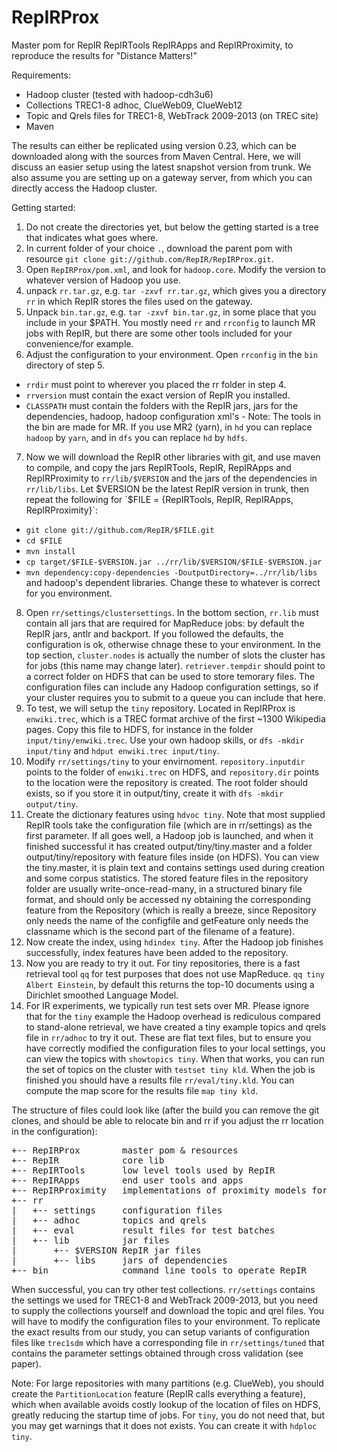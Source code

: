 RepIRProx
=========

Master pom for RepIR RepIRTools RepIRApps and RepIRProximity, to reproduce the results for "Distance Matters!"

Requirements:
- Hadoop cluster (tested with hadoop-cdh3u6)
- Collections TREC1-8 adhoc, ClueWeb09, ClueWeb12
- Topic and Qrels files for TREC1-8, WebTrack 2009-2013 (on TREC site)
- Maven

The results can either be replicated using version 0.23, which can be downloaded along with the sources from Maven Central. Here, we will discuss an easier setup using the latest snapshot version from trunk. We also assume you are setting up on a gateway server, from which you can directly access the Hadoop cluster.

Getting started:

1. Do not create the directories yet, but below the getting started is a tree that indicates what goes where. 
2. In current folder of your choice `.`, download the parent pom with resource `git clone git://github.com/RepIR/RepIRProx.git`.
3. Open `RepIRProx/pom.xml`, and look for `hadoop.core`. Modify the version to whatever version of Hadoop you use. 
4. unpack `rr.tar.gz`, e.g. `tar -zxvf rr.tar.gz`, which gives you a directory `rr` in which RepIR stores the files used on the gateway.
5. Unpack `bin.tar.gz`, e.g. `tar -zxvf bin.tar.gz`, in some place that you include in your $PATH. You mostly need `rr` and `rrconfig` to launch MR jobs with RepIR, but there are some other tools included for your convenience/for example.
6. Adjust the configuration to your environment. Open `rrconfig` in the `bin` directory of step 5. 
  - `rrdir` must point to wherever you placed the rr folder in step 4. 
  - `rrversion` must contain the exact version of RepIR you installed. 
  - `CLASSPATH` must contain the folders with the RepIR jars, jars for the dependencies, hadoop, hadoop configuration xml's   - Note: The tools in the bin are made for MR. If you use MR2 (yarn), in `hd` you can replace `hadoop` by `yarn`, and in `dfs` you can replace `hd` by `hdfs`. 
7. Now we will download the RepIR other libraries with git, and use maven to compile, and copy the jars RepIRTools, RepIR, RepIRApps and RepIRProximity to `rr/lib/$VERSION` and the jars of the dependencies in `rr/lib/libs`. Let $VERSION be the latest RepIR version in trunk, then repeat the following for `$FILE = {RepIRTools, RepIR, RepIRApps, RepIRProximity}`:
  - `git clone git://github.com/RepIR/$FILE.git`
  - `cd $FILE`
  - `mvn install`
  - `cp target/$FILE-$VERSION.jar ../rr/lib/$VERSION/$FILE-$VERSION.jar`
  - `mvn dependency:copy-dependencies -DoutputDirectory=../rr/lib/libs`
and hadoop's dependent libraries. Change these to whatever is correct for you environment.
8. Open `rr/settings/clustersettings`. In the bottom section, `rr.lib` must contain all jars that are required for MapReduce jobs: by default the RepIR jars, antlr and backport. If you followed the defaults, the configuration is ok, otherwise chnage these to your environment. In the top section, `cluster.nodes` is actually the number of slots the cluster has for jobs (this name may change later). `retriever.tempdir` should point to a correct folder on HDFS that can be used to store temorary files. The configuration files can include any Hadoop configuration settings, so if your cluster requires you to submit to a queue you can include that here.
9. To test, we will setup the `tiny` repository. Located in RepIRProx is `enwiki.trec`, which is a TREC format archive of the first ~1300 Wikipedia pages. Copy this file to HDFS, for instance in the folder `input/tiny/enwiki.trec`. Use your own hadoop skills, or `dfs -mkdir input/tiny` and `hdput enwiki.trec input/tiny`.
10. Modify `rr/settings/tiny` to your envirnoment. `repository.inputdir` points to the folder of `enwiki.trec` on HDFS, and `repository.dir` points to the location were the repository is created. The root folder should exists, so if you store it in output/tiny, create it with `dfs -mkdir output/tiny`.
11. Create the dictionary features using `hdvoc tiny`. Note that most supplied RepIR tools take the configuration file (which are in rr/settings) as the first parameter. If all goes well, a Hadoop job is launched, and when it finished successful it has created output/tiny/tiny.master and a folder output/tiny/repository with feature files inside (on HDFS). You can view the tiny.master, it is plain text and contains settings used during creation and some corpus statistics. The stored feature files in the repository folder are usually write-once-read-many, in a structured binary file format, and should only be accessed ny obtaining the corresponding feature from the Repository (which is really a breeze, since Repository only needs the name of the configfile and getFeature only needs the classname which is the second part of the filename of a feature).
12. Now create the index, using `hdindex tiny`. After the Hadoop job finishes successfully, index features have been added to the repository.
13. Now you are ready to try it out. For tiny repositories, there is a fast retrieval tool `qq` for test purposes that does not use MapReduce. `qq tiny Albert Einstein`, by default this returns the top-10 documents using a Dirichlet smoothed Language Model.
14. For IR experiments, we typically run test sets over MR. Please ignore that for the `tiny` example the Hadoop overhead is rediculous compared to stand-alone retrieval, we have created a tiny example topics and qrels file in `rr/adhoc` to try it out. These are flat text files, but to ensure you have correctly modified the configuration files to your local settings, you can view the topics with `showtopics tiny`. When that works, you can run the set of topics on the cluster with `testset tiny kld`. When the job is finished you should have a results file `rr/eval/tiny.kld`. You can compute the map score for the results file `map tiny kld`.

The structure of files could look like (after the build you can remove the git clones, and should be able to relocate bin and rr if you adjust the rr location in the configuration):
<pre>
+-- RepIRProx        master pom & resources 
+-- RepIR            core lib
+-- RepIRTools       low level tools used by RepIR
+-- RepIRApps        end user tools and apps
+-- RepIRProximity   implementations of proximity models for "Distance Matters!"
+-- rr               
|   +-- settings     configuration files
|   +-- adhoc        topics and qrels
|   +-- eval         result files for test batches
|   +-- lib          jar files
|       +-- $VERSION RepIR jar files
|       +-- libs     jars of dependencies
+-- bin              command line tools to operate RepIR
</pre>

When successful, you can try other test collections. `rr/settings` contains the settings we used for TREC1-8 and WebTrack 2009-2013, but you need to supply the collections yourself and download the topic and qrel files. You will have to modify the configuration files to your environment. To replicate the exact results from our study, you can setup variants of configuration files like `trec1sdm` which have a corresponding file in `rr/settings/tuned` that contains the parameter settings obtained through cross validation (see paper).

Note: For large repositories with many partitions (e.g. ClueWeb), you should create the `PartitionLocation` feature (RepIR calls everything a feature), which when available avoids costly lookup of the location of files on HDFS, greatly reducing the startup time of jobs. For `tiny`, you do not need that, but you may get warnings that it does not exists. You can create it with `hdploc tiny`.
